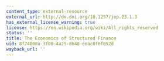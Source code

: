 ```yaml
---
content_type: external-resource
external_url: http://dx.doi.org/10.1257/jep.23.1.3
has_external_license_warning: true
license: https://en.wikipedia.org/wiki/All_rights_reserved
status: ''
title: The Economics of Structured Finance
uid: 8f74000a-3f00-4a25-8648-eeac0f6f052d
wayback_url: ''
---
```

